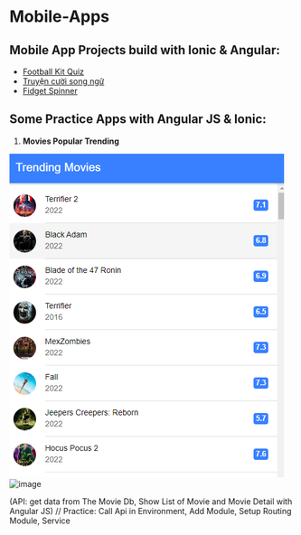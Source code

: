 # Mobile-Apps

## Mobile App Projects build with Ionic & Angular:
* [Football Kit Quiz](https://play.google.com/store/apps/details?id=com.mtstudio.footballkitsquiz)
* [Truyện cười song ngữ](https://play.google.com/store/apps/details?id=com.mtstudio.lightstar.truyencuoisongngu)
* [Fidget Spinner](https://play.google.com/store/apps/details?id=com.mtstudio.relaxgame.fidgethandspinnergalaxy)


## Some Practice Apps with Angular JS & Ionic:
1. **Movies Popular Trending**

![Trending Movie](/trending-movies.png "Trending Movie")
![image](https://user-images.githubusercontent.com/3124729/200194094-8b1d0348-d8fc-42a4-a849-44f371a290be.png)

(API: get data from The Movie Db, Show List of Movie and Movie Detail with Angular JS) 
// Practice: Call Api in Environment, Add Module, Setup Routing Module, Service




